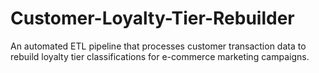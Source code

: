 # Customer-Loyalty-Tier-Rebuilder
An automated ETL pipeline that processes customer transaction data to rebuild loyalty tier classifications for e-commerce marketing campaigns.
